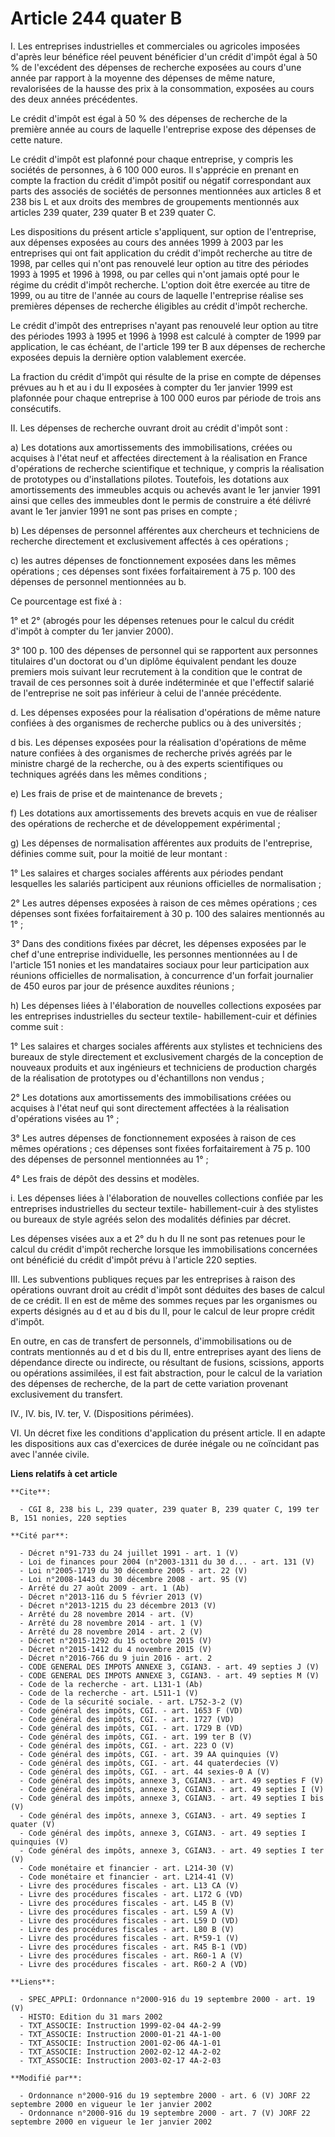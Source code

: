 # Article 244 quater B

I. Les entreprises industrielles et commerciales ou agricoles imposées d'après leur bénéfice réel peuvent bénéficier d'un
crédit d'impôt égal à 50 % de l'excédent des dépenses de recherche exposées au cours d'une année par rapport à la moyenne des
dépenses de même nature, revalorisées de la hausse des prix à la consommation, exposées au cours des deux années précédentes.

Le crédit d'impôt est égal à 50 % des dépenses de recherche de la première année au cours de laquelle l'entreprise expose des
dépenses de cette nature.

Le crédit d'impôt est plafonné pour chaque entreprise, y compris les sociétés de personnes, à 6 100 000 euros. Il s'apprécie
en prenant en compte la fraction du crédit d'impôt positif ou négatif correspondant aux parts des associés de sociétés de
personnes mentionnées aux articles 8 et 238 bis L et aux droits des membres de groupements mentionnés aux articles 239
quater, 239 quater B et 239 quater C.

Les dispositions du présent article s'appliquent, sur option de l'entreprise, aux dépenses exposées au cours des années 1999
à 2003 par les entreprises qui ont fait application du crédit d'impôt recherche au titre de 1998, par celles qui n'ont pas
renouvelé leur option au titre des périodes 1993 à 1995 et 1996 à 1998, ou par celles qui n'ont jamais opté pour le régime du
crédit d'impôt recherche. L'option doit être exercée au titre de 1999, ou au titre de l'année au cours de laquelle
l'entreprise réalise ses premières dépenses de recherche éligibles au crédit d'impôt recherche.

Le crédit d'impôt des entreprises n'ayant pas renouvelé leur option au titre des périodes 1993 à 1995 et 1996 à 1998 est
calculé à compter de 1999 par application, le cas échéant, de l'article 199 ter B aux dépenses de recherche exposées depuis
la dernière option valablement exercée.

La fraction du crédit d'impôt qui résulte de la prise en compte de dépenses prévues au h et au i du II exposées à compter du
1er janvier 1999 est plafonnée pour chaque entreprise à 100 000 euros par période de trois ans consécutifs.

II. Les dépenses de recherche ouvrant droit au crédit d'impôt sont :

a) Les dotations aux amortissements des immobilisations, créées ou acquises à l'état neuf et affectées directement à la
réalisation en France d'opérations de recherche scientifique et technique, y compris la réalisation de prototypes ou
d'installations pilotes. Toutefois, les dotations aux amortissements des immeubles acquis ou achevés avant le 1er janvier
1991 ainsi que celles des immeubles dont le permis de construire a été délivré avant le 1er janvier 1991 ne sont pas prises
en compte ;

b) Les dépenses de personnel afférentes aux chercheurs et techniciens de recherche directement et exclusivement affectés à
ces opérations ; 

c) les autres dépenses de fonctionnement exposées dans les mêmes opérations ; ces dépenses sont fixées forfaitairement à 75
p. 100 des dépenses de personnel mentionnées au b.

Ce pourcentage est fixé à :

1° et 2° (abrogés pour les dépenses retenues pour le calcul du crédit d'impôt à compter du 1er janvier 2000).

3° 100 p. 100 des dépenses de personnel qui se rapportent aux personnes titulaires d'un doctorat ou d'un diplôme équivalent
pendant les douze premiers mois suivant leur recrutement à la condition que le contrat de travail de ces personnes soit à
durée indéterminée et que l'effectif salarié de l'entreprise ne soit pas inférieur à celui de l'année précédente.

d. Les dépenses exposées pour la réalisation d'opérations de même nature confiées à des organismes de recherche publics ou à
des universités ;

d bis. Les dépenses exposées pour la réalisation d'opérations de même nature confiées à des organismes de recherche privés
agréés par le ministre chargé de la recherche, ou à des experts scientifiques ou techniques agréés dans les mêmes
conditions ;

e) Les frais de prise et de maintenance de brevets ;

f) Les dotations aux amortissements des brevets acquis en vue de réaliser des opérations de recherche et de développement
expérimental ;

g) Les dépenses de normalisation afférentes aux produits de l'entreprise, définies comme suit, pour la moitié de leur
montant :

1° Les salaires et charges sociales afférents aux périodes pendant lesquelles les salariés participent aux réunions
officielles de normalisation ;

2° Les autres dépenses exposées à raison de ces mêmes opérations ; ces dépenses sont fixées forfaitairement à 30 p. 100 des
salaires mentionnés au 1° ;

3° Dans des conditions fixées par décret, les dépenses exposées par le chef d'une entreprise individuelle, les personnes
mentionnées au I de l'article 151 nonies et les mandataires sociaux pour leur participation aux réunions officielles de
normalisation, à concurrence d'un forfait journalier de 450 euros par jour de présence auxdites réunions ;

h) Les dépenses liées à l'élaboration de nouvelles collections exposées par les entreprises industrielles du secteur textile-
habillement-cuir et définies comme suit :

1° Les salaires et charges sociales afférents aux stylistes et techniciens des bureaux de style directement et exclusivement
chargés de la conception de nouveaux produits et aux ingénieurs et techniciens de production chargés de la réalisation de
prototypes ou d'échantillons non vendus ;

2° Les dotations aux amortissements des immobilisations créées ou acquises à l'état neuf qui sont directement affectées à la
réalisation d'opérations visées au 1° ;

3° Les autres dépenses de fonctionnement exposées à raison de ces mêmes opérations ; ces dépenses sont fixées forfaitairement
à 75 p. 100 des dépenses de personnel mentionnées au 1° ;

4° Les frais de dépôt des dessins et modèles.

i. Les dépenses liées à l'élaboration de nouvelles collections confiée par les entreprises industrielles du secteur textile-
habillement-cuir à des stylistes ou bureaux de style agréés selon des modalités définies par décret.

Les dépenses visées aux a et 2° du h du II ne sont pas retenues pour le calcul du crédit d'impôt recherche lorsque les
immobilisations concernées ont bénéficié du crédit d'impôt prévu à l'article 220 septies.

III. Les subventions publiques reçues par les entreprises à raison des opérations ouvrant droit au crédit d'impôt sont
déduites des bases de calcul de ce crédit. Il en est de même des sommes reçues par les organismes ou experts désignés au d et
au d bis du II, pour le calcul de leur propre crédit d'impôt. 

En outre, en cas de transfert de personnels, d'immobilisations ou de contrats mentionnés au d et d bis du II, entre
entreprises ayant des liens de dépendance directe ou indirecte, ou résultant de fusions, scissions, apports ou opérations
assimilées, il est fait abstraction, pour le calcul de la variation des dépenses de recherche, de la part de cette variation
provenant exclusivement du transfert.

IV., IV. bis, IV. ter, V. (Dispositions périmées).

VI. Un décret fixe les conditions d'application du présent article. Il en adapte les dispositions aux cas d'exercices de
durée inégale ou ne coïncidant pas avec l'année civile.

**Liens relatifs à cet article**

	**Cite**:

	  - CGI 8, 238 bis L, 239 quater, 239 quater B, 239 quater C, 199 ter B, 151 nonies, 220 septies

	**Cité par**:

	  - Décret n°91-733 du 24 juillet 1991 - art. 1 (V)
	  - Loi de finances pour 2004 (n°2003-1311 du 30 d... - art. 131 (V)
	  - Loi n°2005-1719 du 30 décembre 2005 - art. 22 (V)
	  - Loi n°2008-1443 du 30 décembre 2008 - art. 95 (V)
	  - Arrêté du 27 août 2009 - art. 1 (Ab)
	  - Décret n°2013-116 du 5 février 2013 (V)
	  - Décret n°2013-1215 du 23 décembre 2013 (V)
	  - Arrêté du 28 novembre 2014 - art. (V)
	  - Arrêté du 28 novembre 2014 - art. 1 (V)
	  - Arrêté du 28 novembre 2014 - art. 2 (V)
	  - Décret n°2015-1292 du 15 octobre 2015 (V)
	  - Décret n°2015-1412 du 4 novembre 2015 (V)
	  - Décret n°2016-766 du 9 juin 2016 - art. 2
	  - CODE GENERAL DES IMPOTS ANNEXE 3, CGIAN3. - art. 49 septies J (V)
	  - CODE GENERAL DES IMPOTS ANNEXE 3, CGIAN3. - art. 49 septies M (V)
	  - Code de la recherche - art. L131-1 (Ab)
	  - Code de la recherche - art. L511-1 (V)
	  - Code de la sécurité sociale. - art. L752-3-2 (V)
	  - Code général des impôts, CGI. - art. 1653 F (VD)
	  - Code général des impôts, CGI. - art. 1727 (VD)
	  - Code général des impôts, CGI. - art. 1729 B (VD)
	  - Code général des impôts, CGI. - art. 199 ter B (V)
	  - Code général des impôts, CGI. - art. 223 O (V)
	  - Code général des impôts, CGI. - art. 39 AA quinquies (V)
	  - Code général des impôts, CGI. - art. 44 quaterdecies (V)
	  - Code général des impôts, CGI. - art. 44 sexies-0 A (V)
	  - Code général des impôts, annexe 3, CGIAN3. - art. 49 septies F (V)
	  - Code général des impôts, annexe 3, CGIAN3. - art. 49 septies I (V)
	  - Code général des impôts, annexe 3, CGIAN3. - art. 49 septies I bis (V)
	  - Code général des impôts, annexe 3, CGIAN3. - art. 49 septies I quater (V)
	  - Code général des impôts, annexe 3, CGIAN3. - art. 49 septies I quinquies (V)
	  - Code général des impôts, annexe 3, CGIAN3. - art. 49 septies I ter (V)
	  - Code monétaire et financier - art. L214-30 (V)
	  - Code monétaire et financier - art. L214-41 (V)
	  - Livre des procédures fiscales - art. L13 CA (V)
	  - Livre des procédures fiscales - art. L172 G (VD)
	  - Livre des procédures fiscales - art. L45 B (V)
	  - Livre des procédures fiscales - art. L59 A (V)
	  - Livre des procédures fiscales - art. L59 D (VD)
	  - Livre des procédures fiscales - art. L80 B (V)
	  - Livre des procédures fiscales - art. R*59-1 (V)
	  - Livre des procédures fiscales - art. R45 B-1 (VD)
	  - Livre des procédures fiscales - art. R60-1 A (V)
	  - Livre des procédures fiscales - art. R60-2 A (VD)

	**Liens**:

	  - SPEC_APPLI: Ordonnance n°2000-916 du 19 septembre 2000 - art. 19 (V)
	  - HISTO: Edition du 31 mars 2002
	  - TXT_ASSOCIE: Instruction 1999-02-04 4A-2-99
	  - TXT_ASSOCIE: Instruction 2000-01-21 4A-1-00
	  - TXT_ASSOCIE: Instruction 2001-02-06 4A-1-01
	  - TXT_ASSOCIE: Instruction 2002-02-12 4A-2-02
	  - TXT_ASSOCIE: Instruction 2003-02-17 4A-2-03

	**Modifié par**:

	  - Ordonnance n°2000-916 du 19 septembre 2000 - art. 6 (V) JORF 22 septembre 2000 en vigueur le 1er janvier 2002
	  - Ordonnance n°2000-916 du 19 septembre 2000 - art. 7 (V) JORF 22 septembre 2000 en vigueur le 1er janvier 2002
